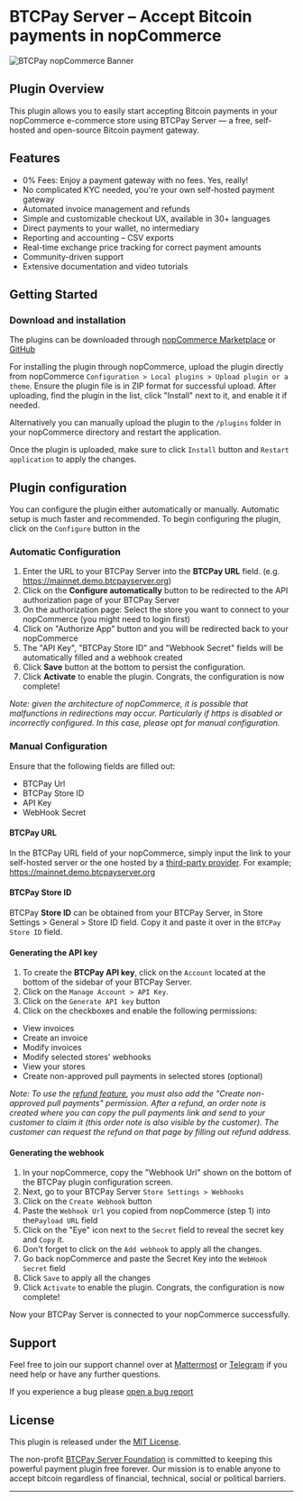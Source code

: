 # BTCPay Server – Accept Bitcoin payments in nopCommerce

![BTCPay nopCommerce Banner](https://github.com/btcpayserver/nopcommerce/raw/main/nopCommerceAcceptBitcoin.png?raw=true)

## Plugin Overview

This plugin allows you to easily start accepting Bitcoin payments in your nopCommerce e-commerce store using BTCPay Server — a free, self-hosted and open-source Bitcoin payment gateway. 

## Features

- 0% Fees: Enjoy a payment gateway with no fees. Yes, really!
- No complicated KYC needed, you're your own self-hosted payment gateway
- Automated invoice management and refunds
- Simple and customizable checkout UX, available in 30+ languages
- Direct payments to your wallet, no intermediary
- Reporting and accounting – CSV exports
- Real-time exchange price tracking for correct payment amounts
- Community-driven support
- Extensive documentation and video tutorials

## Getting Started 

### Download and installation

The plugins can be downloaded through [nopCommerce Marketplace](https://www.nopcommerce.com/marketplace/) or [GitHub](https://github.com/btcpayserver/nopcommerce) 

For installing the plugin through nopCommerce, upload the plugin directly from nopCommerce `Configuration > Local plugins > Upload plugin or a theme`. Ensure the plugin file is in ZIP format for successful upload. After uploading, find the plugin in the list, click "Install" next to it, and enable it if needed​.

Alternatively you can manually upload the plugin to the `/plugins` folder in your nopCommerce directory and restart the application.

Once the plugin is uploaded, make sure to click `Install` button and `Restart application` to apply the changes.

## Plugin configuration

You can configure the plugin either automatically or manually. Automatic setup is much faster and recommended. To begin configuring the plugin, click on the `Configure` button in the

### Automatic Configuration

1. Enter the URL to your BTCPay Server into the **BTCPay URL** field. (e.g. https://mainnet.demo.btcpayserver.org)
2. Click on the **Configure automatically** button to be redirected to the API authorization page of your BTCPay Server
3. On the authorization page: Select the store you want to connect to your nopCommerce (you might need to login first)
4. Click on "Authorize App" button and you will be redirected back to your nopCommerce
5. The "API Key", "BTCPay Store ID" and "Webhook Secret" fields will be automatically filled and a webhook created
6. Click **Save** button at the bottom to persist the configuration. 
7. Click **Activate** to enable the plugin. Congrats, the configuration is now complete!

*Note: given the architecture of nopCommerce, it is possible that malfunctions in redirections may occur. Particularly if https is disabled or incorrectly configured. In this case, please opt for manual configuration.*

### Manual Configuration

Ensure that the following fields are filled out: 
- BTCPay Url
- BTCPay Store ID
- API Key
- WebHook Secret

#### BTCPay URL

In the BTCPay URL field of your nopCommerce, simply input the link to your self-hosted server or the one hosted by a [third-party provider](https://directory.btcpayserver.org/filter/hosts). For example; https://mainnet.demo.btcpayserver.org

#### BTCPay Store ID

BTCPay **Store ID** can be obtained from your BTCPay Server, in Store Settings > General > Store ID field. Copy it and paste it over in the `BTCPay Store ID` field.

#### Generating the API key

1. To create the **BTCPay API key**, click on the `Account` located at the bottom of the sidebar of your BTCPay Server.
2. Click on the `Manage Account > API Key`.
3. Click on the `Generate API key` button
4. Click on the checkboxes and enable the following permissions:
  - View invoices
  - Create an invoice
  - Modify invoices
  - Modify selected stores' webhooks
  - View your stores 
  - Create non-approved pull payments in selected stores (optional)

*Note: To use the [refund feature](https://docs.btcpayserver.org/Refund/#refunds), you must also add the "Create non-approved pull payments" permission. After a refund, an order note is created where you can copy the pull payments link and send to your customer to claim it (this order note is also visible by the customer). The customer can request the refund on that page by filling out refund address.*

#### Generating the webhook

1. In your nopCommerce, copy the "Webhook Url" shown on the bottom of the BTCPay plugin configuration screen. 
2. Next, go to your BTCPay Server `Store Settings > Webhooks`
4. Click on the `Create Webhook` button
5. Paste the `Webhook Url` you copied from nopCommerce (step 1) into the`Payload URL` field
6. Click on the "Eye" icon next to the `Secret` field to reveal the secret key and `Copy` it.
7. Don't forget to click on the `Add webhook` to apply all the changes.
8. Go back nopCommerce and paste the Secret Key into the `WebHook Secret` field
9. Click `Save` to apply all the changes
7. Click `Activate` to enable the plugin. Congrats, the configuration is now complete!

Now your BTCPay Server is connected to your nopCommerce successfully.

## Support

Feel free to join our support channel over at [Mattermost](https://chat.btcpayserver.org/) or [Telegram](https://t.me/btcpayserver) if you need help or have any further questions.

If you experience a bug please [open a bug report](https://github.com/btcpayserver/btcpay-nopCommerce-plugin/issues)

## License

This plugin is released under the [MIT License](LICENSE).

The non-profit [BTCPay Server Foundation](https://btcpayserver.org) is committed to keeping this powerful payment plugin free forever. Our mission is to enable anyone to accept bitcoin regardless of financial, technical, social or political barriers.

---
